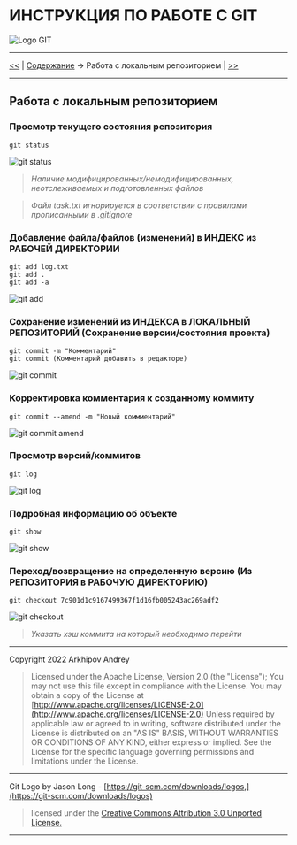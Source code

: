 # ИНСТРУКЦИЯ ПО РАБОТЕ С GIT

![Logo GIT](img/Git-Logo-1788C.png)

---

[<<](ignor-git.md) | [Содержание](../readme.md) -> Работа с локальным репозиторием | [>>](branch-git.md)

---

## Работа с локальным репозиторием

### Просмотр текущего состояния репозитория

```
git status
```

![git status](img/git-status.png)

> _Наличие модифицированных/немодифицированных, неотслеживаемых и подготовленных файлов_

> _Файл task.txt игнорируется в соответствии с правилами прописанными в .gitignore_

### Добавление файла/файлов (изменений) в ИНДЕКС из РАБОЧЕЙ ДИРЕКТОРИИ

```
git add log.txt
git add .
git add -a
```

![git add](img/git-add.png)

### Сохранение изменений из ИНДЕКСА в ЛОКАЛЬНЫЙ РЕПОЗИТОРИЙ (Сохранение версии/состояния проекта)

```
git commit -m "Комментарий"
git commit (Комментарий добавить в редакторе)
```

![git commit](img/git-commit.png)

### Корректировка комментария к созданному коммиту

```
git commit --amend -m "Новый коммментарий"
```

![git commit amend](img/git-commit-amend.png)

### Просмотр версий/коммитов

```
git log
```

![git log](img/git-log.png)

### Подробная информацию об объекте

```
git show
```

![git show](img/git-show.png)

### Переход/возвращение на определенную версию (Из РЕПОЗИТОРИЯ в РАБОЧУЮ ДИРЕКТОРИЮ)

```
git checkout 7c901d1c9167499367f1d16fb005243ac269adf2
```

![git checkout](img/git-checkout.png)

> _Указать хэш коммита на который необходимо перейти_

---

Copyright 2022 Arkhipov Andrey

> Licensed under the Apache License, Version 2.0 (the "License");
> You may not use this file except in compliance with the License.
> You may obtain a copy of the License at
> [http://www.apache.org/licenses/LICENSE-2.0](http://www.apache.org/licenses/LICENSE-2.0)
> Unless required by applicable law or agreed to in writing, software distributed under the License is distributed on an "AS IS" BASIS, WITHOUT WARRANTIES OR CONDITIONS OF ANY KIND, either express or implied.
> See the License for the specific language governing permissions and limitations under the License.

---

Git Logo by Jason Long - [https://git-scm.com/downloads/logos,](https://git-scm.com/downloads/logos)

> licensed under the [Creative Commons Attribution 3.0 Unported License.](https://creativecommons.org/licenses/by/3.0/)

---

